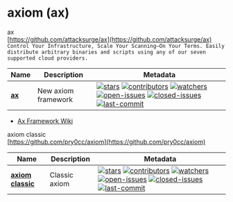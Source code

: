 # axiom (ax)  

ax  
[https://github.com/attacksurge/ax](https://github.com/attacksurge/ax)  
`Control Your Infrastructure, Scale Your Scanning—On Your Terms. Easily distribute arbitrary binaries and scripts using any of our seven supported cloud providers.`  

| Name | Description | Metadata |
| ------ | ------------ | ---------- |
| **[ax](https://github.com/attacksurge/ax)** | New axiom framework |[![stars](https://badgen.net/github/stars/attacksurge/ax)](https://badgen.net/github/stars/attacksurge/ax) [![contributors](https://badgen.net/github/contributors/attacksurge/ax)](https://badgen.net/github/contributors/attacksurge/ax) [![watchers](https://badgen.net/github/watchers/attacksurge/ax)](https://badgen.net/github/watchers/attacksurge/ax) [![open-issues](https://badgen.net/github/open-issues/attacksurge/ax)](https://badgen.net/github/open-issues/attacksurge/ax) [![closed-issues](https://badgen.net/github/closed-issues/attacksurge/ax)](https://badgen.net/github/closed-issues/attacksurge/ax) [![last-commit](https://badgen.net/github/last-commit/attacksurge/ax)](https://badgen.net/github/last-commit/attacksurge/ax) |  

* [Ax Framework Wiki](https://ax.attacksurge.com/)  

axiom classic  
[https://github.com/pry0cc/axiom](https://github.com/pry0cc/axiom)  

| Name | Description | Metadata |
| ------ | ------------ | ---------- |
| **[axiom classic](https://github.com/pry0cc/axiom)** | Classic axiom |[![stars](https://badgen.net/github/stars/pry0cc/axiom)](https://badgen.net/github/stars/pry0cc/axiom) [![contributors](https://badgen.net/github/contributors/pry0cc/axiom)](https://badgen.net/github/contributors/pry0cc/axiom) [![watchers](https://badgen.net/github/watchers/pry0cc/axiom)](https://badgen.net/github/watchers/pry0cc/axiom) [![open-issues](https://badgen.net/github/open-issues/pry0cc/axiom)](https://badgen.net/github/open-issues/pry0cc/axiom) [![closed-issues](https://badgen.net/github/closed-issues/pry0cc/axiom)](https://badgen.net/github/closed-issues/pry0cc/axiom) [![last-commit](https://badgen.net/github/last-commit/pry0cc/axiom)](https://badgen.net/github/last-commit/pry0cc/axiom) |  
